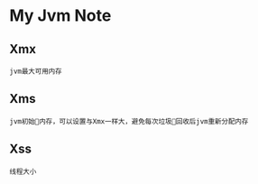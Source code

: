 # My Jvm Note

## Xmx
    jvm最大可用内存
## Xms
    jvm初始内存，可以设置与Xmx一样大，避免每次垃圾回收后jvm重新分配内存
## Xss
    线程大小
